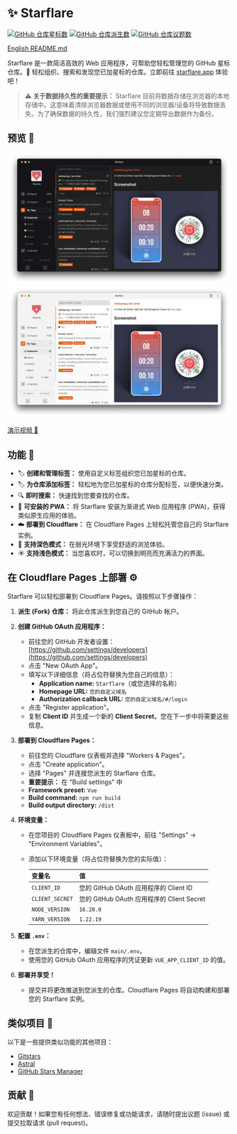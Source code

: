# ✨ Starflare

[![GitHub 仓库星标数](https://img.shields.io/github/stars/nieheyong/starflare)](https://github.com/nieheyong/starflare/stargazers)
[![GitHub 仓库派生数](https://img.shields.io/github/forks/nieheyong/starflare)](https://github.com/nieheyong/starflare/network/members)
[![GitHub 仓库议题数](https://img.shields.io/github/issues/nieheyong/starflare)](https://github.com/nieheyong/starflare/issues)

[English README.md](README.md)

Starflare 是一款简洁高效的 Web 应用程序，可帮助您轻松管理您的 GitHub 星标仓库。🌟 轻松组织、搜索和发现您已加星标的仓库。立即前往 [starflare.app](https://starflare.app) 体验吧！

> ⚠️ **关于数据持久性的重要提示：** Starflare 目前将数据存储在浏览器的本地存储中。这意味着清除浏览器数据或使用不同的浏览器/设备将导致数据丢失。为了确保数据的持久性，我们强烈建议您定期导出数据作为备份。

## 预览 📸

![深色主题](./src/assets/img/dark.png)
![浅色主题](./src/assets/img/light.png)

[演示视频 🎥](https://github.com/nieheyong/starflare/assets/9368693/81e3a5d3-6c2c-4b87-9897-22fe9c02ca7b)

## 功能 🚀

*   🏷️ **创建和管理标签：** 使用自定义标签组织您已加星标的仓库。
*   🏷️ **为仓库添加标签：** 轻松地为您已加星标的仓库分配标签，以便快速分类。
*   🔍 **即时搜索：** 快速找到您要查找的仓库。
*   📱 **可安装的 PWA：** 将 Starflare 安装为渐进式 Web 应用程序 (PWA)，获得类似原生应用的体验。
*   ☁️ **部署到 Cloudflare：** 在 Cloudflare Pages 上轻松托管您自己的 Starflare 实例。
*   🌙 **支持深色模式：** 在弱光环境下享受舒适的浏览体验。
*   ☀️ **支持浅色模式：** 当您喜欢时，可以切换到明亮而充满活力的界面。

## 在 Cloudflare Pages 上部署 ⚙️

Starflare 可以轻松部署到 Cloudflare Pages。请按照以下步骤操作：

1. **派生 (Fork) 仓库：** 将此仓库派生到您自己的 GitHub 帐户。

2. **创建 GitHub OAuth 应用程序：**
    *   前往您的 GitHub 开发者设置：[https://github.com/settings/developers](https://github.com/settings/developers)
    *   点击 "New OAuth App"。
    *   填写以下详细信息（将占位符替换为您自己的信息）：
        *   **Application name:** `Starflare`（或您选择的名称）
        *   **Homepage URL:** `您的自定义域名`
        *   **Authorization callback URL:** `您的自定义域名/#/login`
    *   点击 "Register application"。
    *   复制 **Client ID** 并生成一个新的 **Client Secret**。您在下一步中将需要这些信息。

3. **部署到 Cloudflare Pages：**
    *   前往您的 Cloudflare 仪表板并选择 "Workers & Pages"。
    *   点击 "Create application"。
    *   选择 "Pages" 并连接您派生的 Starflare 仓库。
    *   **重要提示：** 在 "Build settings" 中
      *   **Framework preset:** `Vue`
      *   **Build command:**  `npm run build`
      *   **Build output directory:** `/dist`

4. **环境变量：**
    *   在您项目的 Cloudflare Pages 仪表板中，前往 "Settings" -> "Environment Variables"。
    *   添加以下环境变量（将占位符替换为您的实际值）：

        | 变量名          | 值                                       |
        | :--------------- | :--------------------------------------- |
        | `CLIENT_ID`      | 您的 GitHub OAuth 应用程序的 Client ID    |
        | `CLIENT_SECRET` | 您的 GitHub OAuth 应用程序的 Client Secret |
        | `NODE_VERSION`  | `16.20.0`                               |
        | `YARN_VERSION`  | `1.22.19`                               |

5. **配置 `.env`：**
    *   在您派生的仓库中，编辑文件 `main/.env`。
    *   使用您的 GitHub OAuth 应用程序的凭证更新 `VUE_APP_CLIENT_ID` 的值。

6. **部署并享受！**
    *   提交并将更改推送到您派生的仓库。Cloudflare Pages 将自动构建和部署您的 Starflare 实例。

## 类似项目 🤝

以下是一些提供类似功能的其他项目：

*   [Gitstars](https://github.com/cfour-hi/gitstars)
*   [Astral](https://github.com/astralapp/astral)
*   [GitHub Stars Manager](https://github.com/raythunder/github-stars-manager)

## 贡献 👥

欢迎贡献！如果您有任何想法、错误修复或功能请求，请随时提出议题 (issue) 或提交拉取请求 (pull request)。
